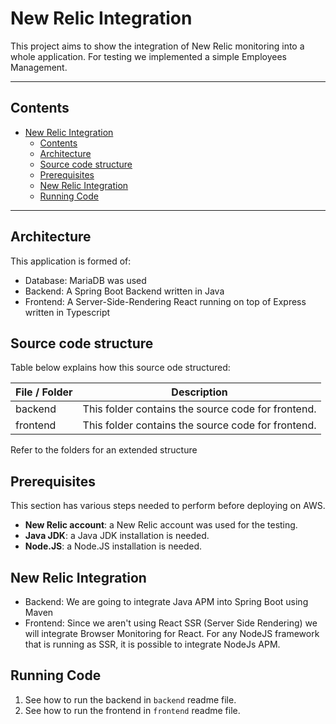 # New Relic Integration

This project aims to show the integration of New Relic monitoring into a whole application. For testing we implemented a simple Employees Management.

---

## Contents

- [New Relic Integration](#new-relic-integration)
  - [Contents](#contents)
  - [Architecture](#architecture)
  - [Source code structure](#source-code-structure)
  - [Prerequisites](#prerequisites)
  - [New Relic Integration](#new-relic-integration-1)
  - [Running Code](#running-code)

---

## Architecture

This application is formed of:

- Database: MariaDB was used
- Backend: A Spring Boot Backend written in Java
- Frontend: A Server-Side-Rendering React running on top of Express written in Typescript

## Source code structure

Table below explains how this source ode structured:

| File / Folder | Description                                        |
| ------------- | -------------------------------------------------- |
| backend       | This folder contains the source code for frontend. |
| frontend      | This folder contains the source code for frontend. |

Refer to the folders for an extended structure

## Prerequisites

This section has various steps needed to perform before deploying on AWS.

- **New Relic account**: a New Relic account was used for the testing.
- **Java JDK**: a Java JDK installation is needed.
- **Node.JS**: a Node.JS installation is needed.

## New Relic Integration

- Backend: We are going to integrate Java APM into Spring Boot using Maven
- Frontend: Since we aren't using React SSR (Server Side Rendering) we will integrate Browser Monitoring for React. For any NodeJS framework that is running as SSR, it is possible to integrate NodeJs APM.

## Running Code

1. See how to run the backend in `backend` readme file.
2. See how to run the frontend in `frontend` readme file.
